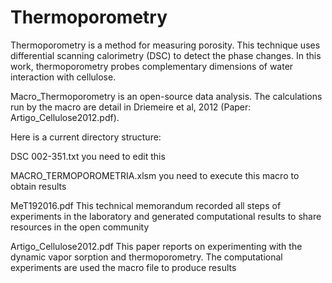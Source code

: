 # Thermoporometry

Thermoporometry is a method for measuring porosity. This technique uses differential scanning calorimetry (DSC) to detect the phase changes. In this work, thermoporometry probes complementary dimensions of water interaction with cellulose.

Macro_Thermoporometry is an open-source data analysis. The calculations run by the macro are detail in Driemeire et al, 2012 (Paper: Artigo_Cellulose2012.pdf).

Here is a current directory structure:
  
  DSC 002-351.txt 
    you need to edit this
  
  MACRO_TERMOPOROMETRIA.xlsm
    you need to execute this macro to obtain results
      
  MeT192016.pdf
    This technical memorandum recorded all steps of experiments in the laboratory and generated computational results to share  
    resources in the open community
  
  Artigo_Cellulose2012.pdf
    This paper reports on experimenting with the dynamic vapor sorption and thermoporometry. The computational experiments are 
    used the macro file to produce results
